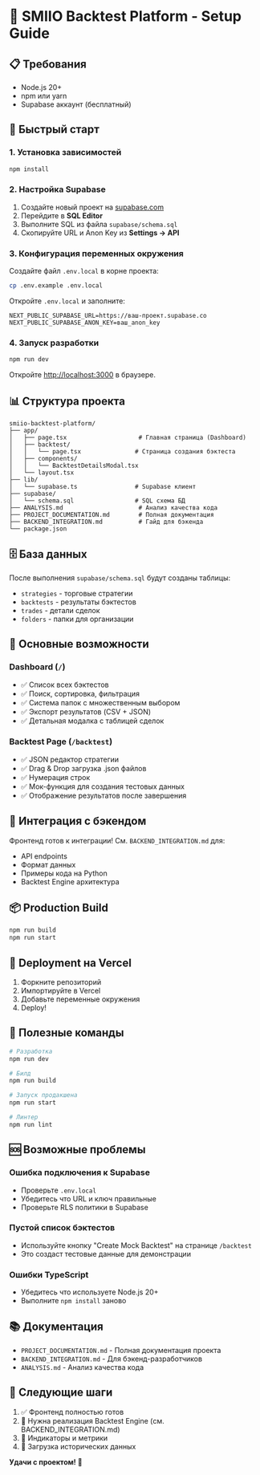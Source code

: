 # 🚀 SMIIO Backtest Platform - Setup Guide

## 📋 Требования

- Node.js 20+
- npm или yarn
- Supabase аккаунт (бесплатный)

## 🔧 Быстрый старт

### 1. Установка зависимостей

```bash
npm install
```

### 2. Настройка Supabase

1. Создайте новый проект на [supabase.com](https://supabase.com)
2. Перейдите в **SQL Editor**
3. Выполните SQL из файла `supabase/schema.sql`
4. Скопируйте URL и Anon Key из **Settings → API**

### 3. Конфигурация переменных окружения

Создайте файл `.env.local` в корне проекта:

```bash
cp .env.example .env.local
```

Откройте `.env.local` и заполните:

```env
NEXT_PUBLIC_SUPABASE_URL=https://ваш-проект.supabase.co
NEXT_PUBLIC_SUPABASE_ANON_KEY=ваш_anon_key
```

### 4. Запуск разработки

```bash
npm run dev
```

Откройте [http://localhost:3000](http://localhost:3000) в браузере.

## 📊 Структура проекта

```
smiio-backtest-platform/
├── app/
│   ├── page.tsx                    # Главная страница (Dashboard)
│   ├── backtest/
│   │   └── page.tsx               # Страница создания бэктеста
│   ├── components/
│   │   └── BacktestDetailsModal.tsx
│   └── layout.tsx
├── lib/
│   └── supabase.ts                # Supabase клиент
├── supabase/
│   └── schema.sql                 # SQL схема БД
├── ANALYSIS.md                     # Анализ качества кода
├── PROJECT_DOCUMENTATION.md        # Полная документация
├── BACKEND_INTEGRATION.md          # Гайд для бэкенда
└── package.json
```

## 🗄️ База данных

После выполнения `supabase/schema.sql` будут созданы таблицы:

- `strategies` - торговые стратегии
- `backtests` - результаты бэктестов
- `trades` - детали сделок
- `folders` - папки для организации

## 🎨 Основные возможности

### Dashboard (`/`)
- ✅ Список всех бэктестов
- ✅ Поиск, сортировка, фильтрация
- ✅ Система папок с множественным выбором
- ✅ Экспорт результатов (CSV + JSON)
- ✅ Детальная модалка с таблицей сделок

### Backtest Page (`/backtest`)
- ✅ JSON редактор стратегии
- ✅ Drag & Drop загрузка .json файлов
- ✅ Нумерация строк
- ✅ Мок-функция для создания тестовых данных
- ✅ Отображение результатов после завершения

## 🔌 Интеграция с бэкендом

Фронтенд готов к интеграции! См. `BACKEND_INTEGRATION.md` для:
- API endpoints
- Формат данных
- Примеры кода на Python
- Backtest Engine архитектура

## 📦 Production Build

```bash
npm run build
npm run start
```

## 🚀 Deployment на Vercel

1. Форкните репозиторий
2. Импортируйте в Vercel
3. Добавьте переменные окружения
4. Deploy!

## 📝 Полезные команды

```bash
# Разработка
npm run dev

# Билд
npm run build

# Запуск продакшена
npm run start

# Линтер
npm run lint
```

## 🆘 Возможные проблемы

### Ошибка подключения к Supabase
- Проверьте `.env.local`
- Убедитесь что URL и ключ правильные
- Проверьте RLS политики в Supabase

### Пустой список бэктестов
- Используйте кнопку "Create Mock Backtest" на странице `/backtest`
- Это создаст тестовые данные для демонстрации

### Ошибки TypeScript
- Убедитесь что используете Node.js 20+
- Выполните `npm install` заново

## 📚 Документация

- `PROJECT_DOCUMENTATION.md` - Полная документация проекта
- `BACKEND_INTEGRATION.md` - Для бэкенд-разработчиков
- `ANALYSIS.md` - Анализ качества кода

## 🎯 Следующие шаги

1. ✅ Фронтенд полностью готов
2. 🔧 Нужна реализация Backtest Engine (см. BACKEND_INTEGRATION.md)
3. 🔧 Индикаторы и метрики
4. 🔧 Загрузка исторических данных

**Удачи с проектом! 🚀**
